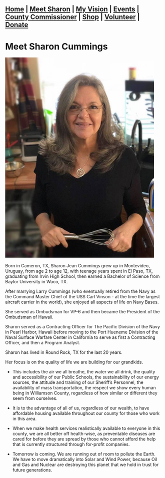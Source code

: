 <div></div>

## [Home](./index.md) | [Meet Sharon](./MeetSharon.md) | [My Vision](./MyVision.md) | [Events](./Events.md) | [County Commissioner](./CountyCommissioner.md) | [Shop](./Shop.md) | [Volunteer](./Volunteer.md) | [Donate](./Donate.md) 

# Meet Sharon Cummings

<img src="./images/SharonProfile.JPG" alt="Profile picture of Sharon Jean Cummings" height="640px" />

Born in Cameron, TX, Sharon Jean Cummings grew up in Montevideo, Uruguay, from age 2 to age 12, with teenage years spent in El Paso, TX, graduating from Irvin High School, then earned a Bachelor of Science from Baylor University in Waco, TX.

After marrying Larry Cummings (who eventually retired from the Navy as the Command Master Chief of the USS Carl Vinson - at the time the largest aircraft carrier in the world), she enjoyed all aspects of life on Navy Bases.  

She served as Ombudsman for VP-6 and then became the President of the Ombudsman of Hawaii.

Sharon served as a Contracting Officer for The Pacific Division of the Navy in Pearl Harbor, Hawaii before moving to the Port Hueneme Division of the Naval Surface Warfare Center in California to serve as first a Contracting Officer, and then a Program Analyst.

Sharon has lived in Round Rock, TX for the last 20 years.

Her focus is on the quality of life we are building for our grandkids.  

* This includes the air we all breathe, the water we all drink, the quality and accessibility of our Public Schools, the sustainability of our energy sources, the attitude and training of our Sheriff’s Personnel, the availability of mass transportation, the respect we show every human being in Williamson County, regardless of how similar or different they seem from ourselves.  

* It is to the advantage of all of us, regardless of our wealth, to have affordable housing available throughout our county for those who work in this area.  

* When we make health services realistically available to everyone in this county, we are all better off health-wise, as preventable diseases are cared for before they are spread by those who cannot afford the help that is currently structured through for-profit companies. 

* Tomorrow is coming.  We are running out of room to pollute the Earth.  We have to move dramatically into Solar and Wind Power, because Oil and Gas and Nuclear are destroying this planet that we hold in trust for future generations.


